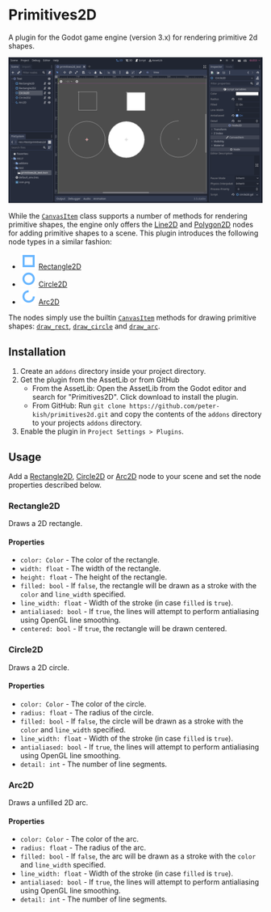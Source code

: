 # Primitives2D

A plugin for the Godot game engine (version 3.x) for rendering primitive 2d shapes.

![](images/ss_editor.png "Primitives2D")

While the [`CanvasItem`](https://docs.godotengine.org/en/stable/classes/class_canvasitem.html) class supports a number of methods for rendering primitive shapes, the engine only offers the [Line2D](https://docs.godotengine.org/en/stable/classes/class_line2d.html) and [Polygon2D](https://docs.godotengine.org/en/stable/classes/class_polygon2d.html) nodes for adding primitive shapes to a scene. This plugin introduces the following node types in a similar fashion:
* ![](addons/primitives2d/icon_rect.svg "Rectangle2D icon") [Rectangle2D](#rectangle2d)
* ![](addons/primitives2d/icon_circle.svg "Circle2D icon") [Circle2D](#circle2d)
* ![](addons/primitives2d/icon_arc.svg "Arc2D icon") [Arc2D](#arc2d)

The nodes simply use the builtin [`CanvasItem`](https://docs.godotengine.org/en/stable/classes/class_canvasitem.html) methods for drawing primitive shapes: [`draw_rect`](https://docs.godotengine.org/en/stable/classes/class_canvasitem.html#class-canvasitem-method-draw-rect), [`draw_circle`](https://docs.godotengine.org/en/stable/classes/class_canvasitem.html#class-canvasitem-method-draw-circle) and [`draw_arc`](https://docs.godotengine.org/en/stable/classes/class_canvasitem.html#class-canvasitem-method-draw-arc).

## Installation

1. Create an `addons` directory inside your project directory.
2. Get the plugin from the AssetLib or from GitHub
    * From the AssetLib: Open the AssetLib from the Godot editor and search for "Primitives2D". Click download to install the plugin.
    * From GitHub: Run `git clone https://github.com/peter-kish/primitives2d.git` and copy the contents of the `addons` directory to your projects `addons` directory.
4. Enable the plugin in `Project Settings > Plugins`.

## Usage

Add a [Rectangle2D](#rectangle2d), [Circle2D](#circle2d) or [Arc2D](#arc2d) node to your scene and set the node properties described below.

### Rectangle2D

Draws a 2D rectangle.

#### Properties

* `color: Color` - The color of the rectangle.
* `width: float` - The width of the rectangle.
* `height: float` - The height of the rectangle.
* `filled: bool` - If `false`, the rectangle will be drawn as a stroke with the `color` and `line_width` specified.
* `line_width: float` - Width of the stroke (in case `filled` is `true`).
* `antialiased: bool` - If `true`, the lines will attempt to perform antialiasing using OpenGL line smoothing.
* `centered: bool` - If `true`, the rectangle will be drawn centered.

### Circle2D

Draws a 2D circle.

#### Properties

* `color: Color` - The color of the circle.
* `radius: float` - The radius of the circle.
* `filled: bool` - If `false`, the circle will be drawn as a stroke with the `color` and `line_width` specified.
* `line_width: float` - Width of the stroke (in case `filled` is `true`).
* `antialiased: bool` - If `true`, the lines will attempt to perform antialiasing using OpenGL line smoothing.
* `detail: int` - The number of line segments.

### Arc2D

Draws a unfilled 2D arc.

#### Properties

* `color: Color` - The color of the arc.
* `radius: float` - The radius of the arc.
* `filled: bool` - If `false`, the arc will be drawn as a stroke with the `color` and `line_width` specified.
* `line_width: float` - Width of the stroke (in case `filled` is `true`).
* `antialiased: bool` - If `true`, the lines will attempt to perform antialiasing using OpenGL line smoothing.
* `detail: int` - The number of line segments.